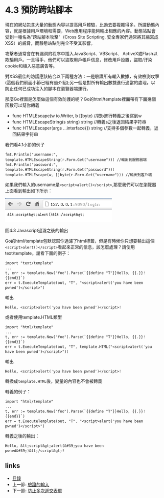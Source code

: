 # 4.3 預防跨站腳本

現在的網站包含大量的動態內容以提高用戶體驗，比過去要複雜得多。所謂動態內容，就是根據用戶環境和需要，Web應用程序能夠輸出相應的內容。動態站點會受到一種名為“跨站腳本攻擊”（Cross Site Scripting, 安全專家們通常將其縮寫成 XSS）的威脅，而靜態站點則完全不受其影響。

攻擊者通常會在有漏洞的程序中插入JavaScript、VBScript、 ActiveX或Flash以欺騙用戶。一旦得手，他們可以盜取用戶帳戶信息，修改用戶設置，盜取/汙染cookie和植入惡意廣告等。

對XSS最佳的防護應該結合以下兩種方法：一是驗證所有輸入數據，有效檢測攻擊(這個我們前面小節已經有過介紹);另一個是對所有輸出數據進行適當的處理，以防止任何已成功注入的腳本在瀏覽器端運行。

那麼Go裡面是怎麼做這個有效防護的呢？Go的html/template裡面帶有下面幾個函數可以幫你轉義

- func HTMLEscape(w io.Writer, b []byte)  //把b進行轉義之後寫到w
- func HTMLEscapeString(s string) string  //轉義s之後返回結果字符串
- func HTMLEscaper(args ...interface{}) string //支持多個參數一起轉義，返回結果字符串


我們看4.1小節的例子

	fmt.Println("username:", template.HTMLEscapeString(r.Form.Get("username"))) //輸出到服務器端
	fmt.Println("password:", template.HTMLEscapeString(r.Form.Get("password")))
	template.HTMLEscape(w, []byte(r.Form.Get("username"))) //輸出到客戶端

如果我們輸入的username是`<script>alert()</script>`,那麼我們可以在瀏覽器上面看到輸出如下所示：

![](images/4.3.escape.png?raw=true)

圖4.3 Javascript過濾之後的輸出

Go的html/template包默認幫你過濾了html標籤，但是有時候你只想要輸出這個`<script>alert()</script>`看起來正常的信息，該怎麼處理？請使用text/template。請看下面的例子：

	import "text/template"
	...
	t, err := template.New("foo").Parse(`{{define "T"}}Hello, {{.}}!{{end}}`)
	err = t.ExecuteTemplate(out, "T", "<script>alert('you have been pwned')</script>")

輸出

	Hello, <script>alert('you have been pwned')</script>!

或者使用template.HTML類型

	import "html/template"
	...
	t, err := template.New("foo").Parse(`{{define "T"}}Hello, {{.}}!{{end}}`)
	err = t.ExecuteTemplate(out, "T", template.HTML("<script>alert('you have been pwned')</script>"))

輸出

	Hello, <script>alert('you have been pwned')</script>!

轉換成`template.HTML`後，變量的內容也不會被轉義

轉義的例子：

	import "html/template"
	...
	t, err := template.New("foo").Parse(`{{define "T"}}Hello, {{.}}!{{end}}`)
	err = t.ExecuteTemplate(out, "T", "<script>alert('you have been pwned')</script>")

轉義之後的輸出：

	Hello, &lt;script&gt;alert(&#39;you have been pwned&#39;)&lt;/script&gt;!



## links
   * [目錄](<preface.md>)
   * 上一節: [驗證的輸入](<04.2.md>)
   * 下一節: [防止多次遞交表單](<04.4.md>)
